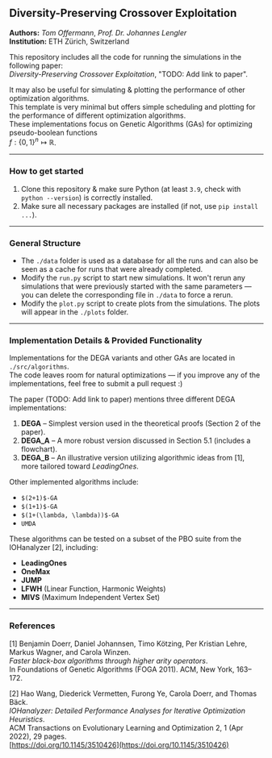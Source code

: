 
## Diversity-Preserving Crossover Exploitation

**Authors:** *Tom Offermann*, *Prof. Dr. Johannes Lengler*  
**Institution:** ETH Zürich, Switzerland

This repository includes all the code for running the simulations in the following paper:  
*Diversity-Preserving Crossover Exploitation*, "TODO: Add link to paper".

It may also be useful for simulating & plotting the performance of other optimization algorithms.  
This template is very minimal but offers simple scheduling and plotting for the performance of different optimization algorithms.  
These implementations focus on Genetic Algorithms (GAs) for optimizing pseudo-boolean functions  
$f: \{0,1\}^n \mapsto \mathbb R$.

---

### How to get started

1. Clone this repository & make sure Python (at least `3.9`, check with `python --version`) is correctly installed.
2. Make sure all necessary packages are installed (if not, use `pip install ...`).

---

### General Structure

* The `./data` folder is used as a database for all the runs and can also be seen as a cache for runs that were already completed.
* Modify the `run.py` script to start new simulations. It won't rerun any simulations that were previously started with the same parameters — you can delete the corresponding file in `./data` to force a rerun.
* Modify the `plot.py` script to create plots from the simulations. The plots will appear in the `./plots` folder.

---

### Implementation Details & Provided Functionality

Implementations for the DEGA variants and other GAs are located in `./src/algorithms`.  
The code leaves room for natural optimizations — if you improve any of the implementations, feel free to submit a pull request :)

The paper (TODO: Add link to paper) mentions three different DEGA implementations:

1. **DEGA** – Simplest version used in the theoretical proofs (Section 2 of the paper).
2. **DEGA_A** – A more robust version discussed in Section 5.1 (includes a flowchart).
3. **DEGA_B** – An illustrative version utilizing algorithmic ideas from [1], more tailored toward *LeadingOnes*.

Other implemented algorithms include:
* `$(2+1)$-GA`
* `$(1+1)$-GA`
* `$(1+(\lambda, \lambda))$-GA`
* `UMDA`

These algorithms can be tested on a subset of the PBO suite from the IOHanalyzer [2], including:
* **LeadingOnes**
* **OneMax**
* **JUMP**
* **LFWH** (Linear Function, Harmonic Weights)
* **MIVS** (Maximum Independent Vertex Set)

---

### References

[1] Benjamin Doerr, Daniel Johannsen, Timo Kötzing, Per Kristian Lehre, Markus Wagner, and Carola Winzen.  
*Faster black-box algorithms through higher arity operators*.  
In Foundations of Genetic Algorithms (FOGA 2011). ACM, New York, 163–172.

[2] Hao Wang, Diederick Vermetten, Furong Ye, Carola Doerr, and Thomas Bäck.  
*IOHanalyzer: Detailed Performance Analyses for Iterative Optimization Heuristics*.  
ACM Transactions on Evolutionary Learning and Optimization 2, 1 (Apr 2022), 29 pages.  
[https://doi.org/10.1145/3510426](https://doi.org/10.1145/3510426)
